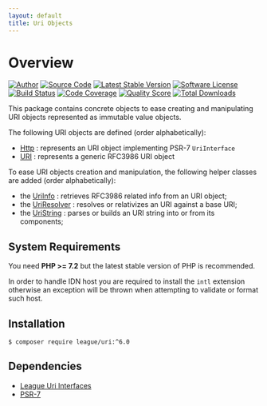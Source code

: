 ```yaml
---
layout: default
title: Uri Objects
---
```


Overview
=======

[![Author](//img.shields.io/badge/author-@nyamsprod-blue.svg?style=flat-square)](https://twitter.com/nyamsprod)
[![Source Code](//img.shields.io/badge/source-league/uri-blue.svg?style=flat-square)](https://github.com/thephpleague/uri)
[![Latest Stable Version](//img.shields.io/github/release/thephpleague/uri.svg?style=flat-square)](https://packagist.org/packages/league/uri)
[![Software License](//img.shields.io/badge/license-MIT-brightgreen.svg?style=flat-square)](LICENSE.md)<br>
[![Build Status](//img.shields.io/travis/thephpleague/uri/master.svg?style=flat-square)](https://travis-ci.org/thephpleague/uri)
[![Code Coverage](//img.shields.io/scrutinizer/coverage/g/thephpleague/csv.svg?style=flat-square)](https://scrutinizer-ci.com/g/thephpleague/uri/?branch=master)
[![Quality Score](//img.shields.io/scrutinizer/g/thephpleague/uri.svg?style=flat-square)](https://scrutinizer-ci.com/g/thephpleague/uri)
[![Total Downloads](//img.shields.io/packagist/dt/league/uri.svg?style=flat-square)](https://packagist.org/packages/league/uri)

This package contains concrete objects to ease creating and manipulating URI objects represented as immutable value objects. 

The following URI objects are defined (order alphabetically):

- [Http](/uri/6.0/psr7/) : represents an URI object implementing PSR-7 `UriInterface`
- [URI](/uri/6.0/rfc3986/) : represents a generic RFC3986 URI object

To ease URI objects creation and manipulation, the following helper classes are added (order alphabetically):

- the [UriInfo](/uri/6.0/info) : retrieves RFC3986 related info from an URI object;
- the [UriResolver](/uri/6.0/resolver) : resolves or relativizes an URI against a base URI;
- the [UriString](/uri/6.0/parser-builder) : parses or builds an URI string into or from its components;

System Requirements
-------

You need **PHP >= 7.2** but the latest stable version of PHP is recommended.

In order to handle IDN host you are required to install the `intl` extension otherwise an exception will be thrown when attempting to validate or format such host.

Installation
--------

~~~
$ composer require league/uri:^6.0
~~~

Dependencies
-------

- [League Uri Interfaces](https://github.com/thephpleague/uri-interfaces)
- [PSR-7](http://www.php-fig.org/psr/psr-7/)
